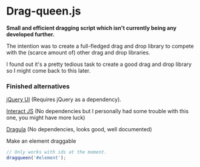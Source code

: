 # Drag-queen.js
**Small and efficient dragging script which isn't currently being any developed further.**

The intention was to create a full-fledged drag and drop library to compete with the (scarce amount of) other drag and drop libraries.

I found out it's a pretty tedious task to create a good drag and drop library so I might come back to this later.

### Finished alternatives
[jQuery UI](https://jqueryui.com/) (Requires jQuery as a dependency).

[Interact JS](http://interactjs.io/) (No dependencies but I personally had some trouble with this one, you might have more luck)

[Dragula](https://github.com/bevacqua/dragula) (No dependencies, looks good, well documented)


Make an element draggable
```javascript
// Only works with ids at the moment.
dragqueen('#element');
```
